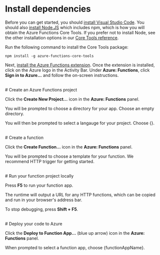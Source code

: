 # Install dependencies

Before you can get started, you should [install Visual Studio Code](https://go.microsoft.com/fwlink/?linkid=2016593). You should also [install Node.JS](https://go.microsoft.com/fwlink/?linkid=2016195) which includes npm, which is how you will obtain the Azure Functions Core Tools. If you prefer not to install Node, see the other installation options in our [Core Tools reference](https://go.microsoft.com/fwlink/?linkid=2016192).

Run the following command to install the Core Tools package:

```
npm install -g azure-functions-core-tools
```

Next, [install the Azure Functions extension](https://go.microsoft.com/fwlink/?linkid=2016800). Once the extension is installed, click on the Azure logo in the Activity Bar. Under **Azure: Functions**, click **Sign in to Azure...** and follow the on-screen instructions.

<br/>
# Create an Azure Functions project

Click the **Create New Project…** icon in the **Azure: Functions** panel.

You will be prompted to choose a directory for your app. Choose an empty directory.

You will then be prompted to select a langauge for your project. Choose {}.

<br/>
# Create a function

Click the **Create Function…** icon in the **Azure: Functions** panel.

You will be prompted to choose a template for your function. We recommend HTTP trigger for getting started.



<br/>
# Run your function project locally

Press **F5** to run your function app.

The runtime will output a URL for any HTTP functions, which can be copied and run in your browser's address bar.

To stop debugging, press **Shift + F5**.

<br/>
# Deploy your code to Azure

Click the **Deploy to Function App…** (blue up arrow) icon in the **Azure: Functions** panel.

When prompted to select a function app, choose {functionAppName}.
